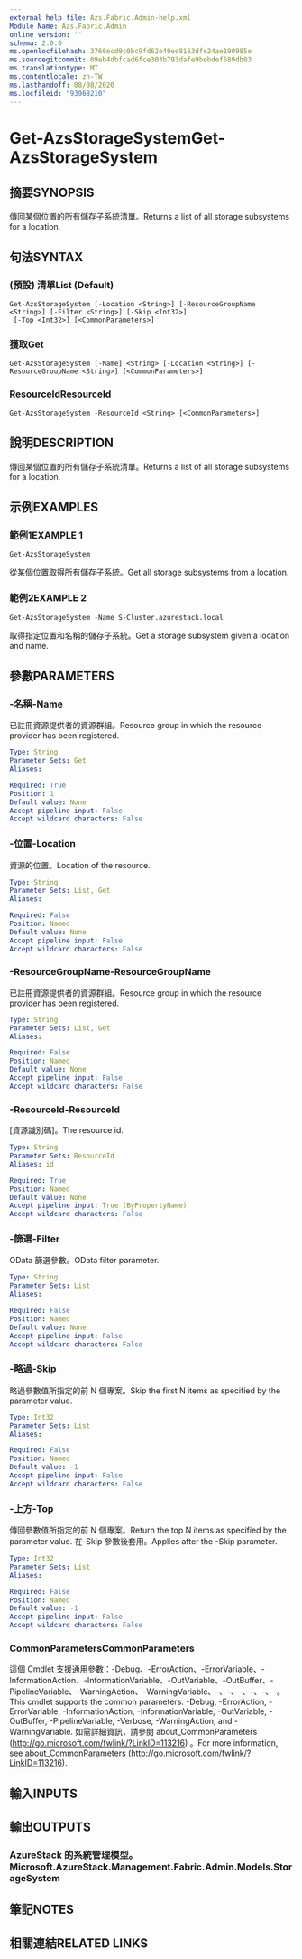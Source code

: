 ```yaml
---
external help file: Azs.Fabric.Admin-help.xml
Module Name: Azs.Fabric.Admin
online version: ''
schema: 2.0.0
ms.openlocfilehash: 3760ecd9c0bc9fd62e49ee8163dfe24ae190985e
ms.sourcegitcommit: 09eb4dbfcad6fce303b793dafe9bebdef589db03
ms.translationtype: MT
ms.contentlocale: zh-TW
ms.lasthandoff: 08/08/2020
ms.locfileid: "93968210"
---
```

# <span data-ttu-id="06401-101">Get-AzsStorageSystem</span><span class="sxs-lookup"><span data-stu-id="06401-101">Get-AzsStorageSystem</span></span>

## <span data-ttu-id="06401-102">摘要</span><span class="sxs-lookup"><span data-stu-id="06401-102">SYNOPSIS</span></span>
<span data-ttu-id="06401-103">傳回某個位置的所有儲存子系統清單。</span><span class="sxs-lookup"><span data-stu-id="06401-103">Returns a list of all storage subsystems for a location.</span></span>

## <span data-ttu-id="06401-104">句法</span><span class="sxs-lookup"><span data-stu-id="06401-104">SYNTAX</span></span>

### <span data-ttu-id="06401-105"> (預設) 清單</span><span class="sxs-lookup"><span data-stu-id="06401-105">List (Default)</span></span>
```
Get-AzsStorageSystem [-Location <String>] [-ResourceGroupName <String>] [-Filter <String>] [-Skip <Int32>]
 [-Top <Int32>] [<CommonParameters>]
```

### <span data-ttu-id="06401-106">獲取</span><span class="sxs-lookup"><span data-stu-id="06401-106">Get</span></span>
```
Get-AzsStorageSystem [-Name] <String> [-Location <String>] [-ResourceGroupName <String>] [<CommonParameters>]
```

### <span data-ttu-id="06401-107">ResourceId</span><span class="sxs-lookup"><span data-stu-id="06401-107">ResourceId</span></span>
```
Get-AzsStorageSystem -ResourceId <String> [<CommonParameters>]
```

## <span data-ttu-id="06401-108">說明</span><span class="sxs-lookup"><span data-stu-id="06401-108">DESCRIPTION</span></span>
<span data-ttu-id="06401-109">傳回某個位置的所有儲存子系統清單。</span><span class="sxs-lookup"><span data-stu-id="06401-109">Returns a list of all storage subsystems for a location.</span></span>

## <span data-ttu-id="06401-110">示例</span><span class="sxs-lookup"><span data-stu-id="06401-110">EXAMPLES</span></span>

### <span data-ttu-id="06401-111">範例1</span><span class="sxs-lookup"><span data-stu-id="06401-111">EXAMPLE 1</span></span>
```
Get-AzsStorageSystem
```

<span data-ttu-id="06401-112">從某個位置取得所有儲存子系統。</span><span class="sxs-lookup"><span data-stu-id="06401-112">Get all storage subsystems from a location.</span></span>

### <span data-ttu-id="06401-113">範例2</span><span class="sxs-lookup"><span data-stu-id="06401-113">EXAMPLE 2</span></span>
```
Get-AzsStorageSystem -Name S-Cluster.azurestack.local
```

<span data-ttu-id="06401-114">取得指定位置和名稱的儲存子系統。</span><span class="sxs-lookup"><span data-stu-id="06401-114">Get a storage subsystem given a location and name.</span></span>

## <span data-ttu-id="06401-115">參數</span><span class="sxs-lookup"><span data-stu-id="06401-115">PARAMETERS</span></span>

### <span data-ttu-id="06401-116">-名稱</span><span class="sxs-lookup"><span data-stu-id="06401-116">-Name</span></span>
<span data-ttu-id="06401-117">已註冊資源提供者的資源群組。</span><span class="sxs-lookup"><span data-stu-id="06401-117">Resource group in which the resource provider has been registered.</span></span>

```yaml
Type: String
Parameter Sets: Get
Aliases:

Required: True
Position: 1
Default value: None
Accept pipeline input: False
Accept wildcard characters: False
```

### <span data-ttu-id="06401-118">-位置</span><span class="sxs-lookup"><span data-stu-id="06401-118">-Location</span></span>
<span data-ttu-id="06401-119">資源的位置。</span><span class="sxs-lookup"><span data-stu-id="06401-119">Location of the resource.</span></span>

```yaml
Type: String
Parameter Sets: List, Get
Aliases:

Required: False
Position: Named
Default value: None
Accept pipeline input: False
Accept wildcard characters: False
```

### <span data-ttu-id="06401-120">-ResourceGroupName</span><span class="sxs-lookup"><span data-stu-id="06401-120">-ResourceGroupName</span></span>
<span data-ttu-id="06401-121">已註冊資源提供者的資源群組。</span><span class="sxs-lookup"><span data-stu-id="06401-121">Resource group in which the resource provider has been registered.</span></span>

```yaml
Type: String
Parameter Sets: List, Get
Aliases:

Required: False
Position: Named
Default value: None
Accept pipeline input: False
Accept wildcard characters: False
```

### <span data-ttu-id="06401-122">-ResourceId</span><span class="sxs-lookup"><span data-stu-id="06401-122">-ResourceId</span></span>
<span data-ttu-id="06401-123">[資源識別碼]。</span><span class="sxs-lookup"><span data-stu-id="06401-123">The resource id.</span></span>

```yaml
Type: String
Parameter Sets: ResourceId
Aliases: id

Required: True
Position: Named
Default value: None
Accept pipeline input: True (ByPropertyName)
Accept wildcard characters: False
```

### <span data-ttu-id="06401-124">-篩選</span><span class="sxs-lookup"><span data-stu-id="06401-124">-Filter</span></span>
<span data-ttu-id="06401-125">OData 篩選參數。</span><span class="sxs-lookup"><span data-stu-id="06401-125">OData filter parameter.</span></span>

```yaml
Type: String
Parameter Sets: List
Aliases:

Required: False
Position: Named
Default value: None
Accept pipeline input: False
Accept wildcard characters: False
```

### <span data-ttu-id="06401-126">-略過</span><span class="sxs-lookup"><span data-stu-id="06401-126">-Skip</span></span>
<span data-ttu-id="06401-127">略過參數值所指定的前 N 個專案。</span><span class="sxs-lookup"><span data-stu-id="06401-127">Skip the first N items as specified by the parameter value.</span></span>

```yaml
Type: Int32
Parameter Sets: List
Aliases:

Required: False
Position: Named
Default value: -1
Accept pipeline input: False
Accept wildcard characters: False
```

### <span data-ttu-id="06401-128">-上方</span><span class="sxs-lookup"><span data-stu-id="06401-128">-Top</span></span>
<span data-ttu-id="06401-129">傳回參數值所指定的前 N 個專案。</span><span class="sxs-lookup"><span data-stu-id="06401-129">Return the top N items as specified by the parameter value.</span></span>
<span data-ttu-id="06401-130">在-Skip 參數後套用。</span><span class="sxs-lookup"><span data-stu-id="06401-130">Applies after the -Skip parameter.</span></span>

```yaml
Type: Int32
Parameter Sets: List
Aliases:

Required: False
Position: Named
Default value: -1
Accept pipeline input: False
Accept wildcard characters: False
```

### <span data-ttu-id="06401-131">CommonParameters</span><span class="sxs-lookup"><span data-stu-id="06401-131">CommonParameters</span></span>
<span data-ttu-id="06401-132">這個 Cmdlet 支援通用參數：-Debug、-ErrorAction、-ErrorVariable、-InformationAction、-InformationVariable、-OutVariable、-OutBuffer、-PipelineVariable、-WarningAction、-WarningVariable、-、-、-、-、-、-。</span><span class="sxs-lookup"><span data-stu-id="06401-132">This cmdlet supports the common parameters: -Debug, -ErrorAction, -ErrorVariable, -InformationAction, -InformationVariable, -OutVariable, -OutBuffer, -PipelineVariable, -Verbose, -WarningAction, and -WarningVariable.</span></span> <span data-ttu-id="06401-133">如需詳細資訊，請參閱 about_CommonParameters (http://go.microsoft.com/fwlink/?LinkID=113216) 。</span><span class="sxs-lookup"><span data-stu-id="06401-133">For more information, see about_CommonParameters (http://go.microsoft.com/fwlink/?LinkID=113216).</span></span>

## <span data-ttu-id="06401-134">輸入</span><span class="sxs-lookup"><span data-stu-id="06401-134">INPUTS</span></span>

## <span data-ttu-id="06401-135">輸出</span><span class="sxs-lookup"><span data-stu-id="06401-135">OUTPUTS</span></span>

### <span data-ttu-id="06401-136">AzureStack 的系統管理模型。</span><span class="sxs-lookup"><span data-stu-id="06401-136">Microsoft.AzureStack.Management.Fabric.Admin.Models.StorageSystem</span></span>

## <span data-ttu-id="06401-137">筆記</span><span class="sxs-lookup"><span data-stu-id="06401-137">NOTES</span></span>

## <span data-ttu-id="06401-138">相關連結</span><span class="sxs-lookup"><span data-stu-id="06401-138">RELATED LINKS</span></span>
